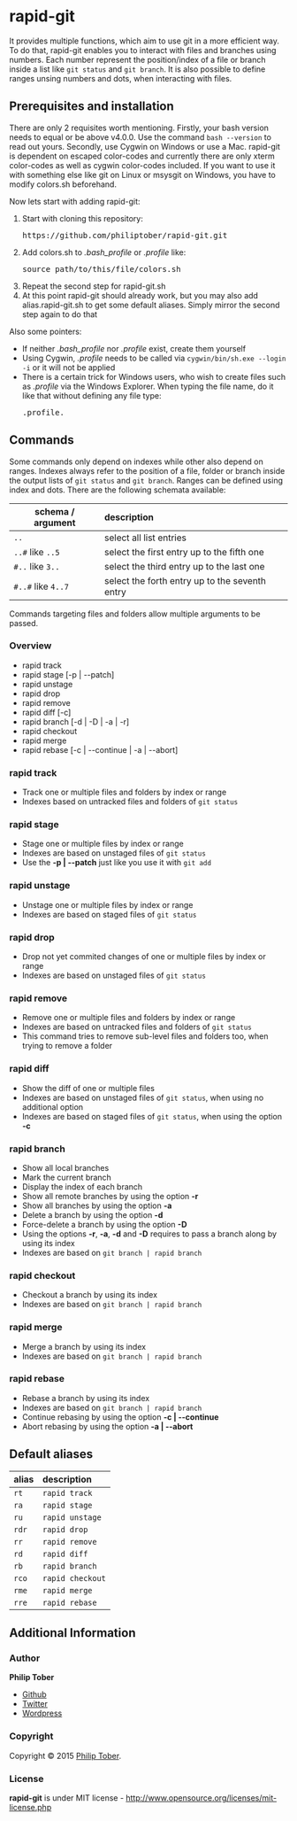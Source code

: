 # rapid-git

It provides multiple functions, which aim to use git in a more efficient way. To do that, rapid-git enables you to interact with files and branches using numbers. Each number represent the position/index of a file or branch inside a list like `git status` and `git branch`. It is also possible to define ranges unsing numbers and dots, when interacting with files.

## Prerequisites and installation

There are only 2 requisites worth mentioning. Firstly, your bash version needs to equal or be above v4.0.0. Use the command `bash --version` to read out yours. Secondly, use Cygwin on Windows or use a Mac. rapid-git is dependent on escaped color-codes and currently there are only xterm color-codes as well as cygwin color-codes included. If you want to use it with something else like git on Linux or msysgit on Windows, you have to modify colors.sh beforehand.

Now lets start with adding rapid-git:

1. Start with cloning this repository: 
    <pre>https://github.com/philiptober/rapid-git.git</pre>
2. Add colors.sh to *.bash_profile* or *.profile* like:
    <pre>source path/to/this/file/colors.sh</pre>
3. Repeat the second step for rapid-git.sh
4. At this point rapid-git should already work, but you may also add alias.rapid-git.sh to get some default aliases. Simply mirror the second step again to do that

Also some pointers:
* If neither *.bash_profile* nor *.profile* exist, create them yourself
* Using Cygwin, *.profile* needs to be called via `cygwin/bin/sh.exe --login -i` or it will not be applied
* There is a certain trick for Windows users, who wish to create files such as *.profile* via the Windows Explorer. When typing the file name, do it like that without defining any file type:
    <pre>.profile.</pre>

## Commands

Some commands only depend on indexes while other also depend on ranges. Indexes always refer to the position of a file, folder or branch inside the output lists of `git status` and `git branch`. Ranges can be defined using index and dots. There are the following schemata available:

| schema / argument  | description                                    |
| ------------------ |:---------------------------------------------- |
| `..`               | select all list entries                        |
| `..#` like `..5`   | select the first entry up to the fifth one     |
| `#..` like `3..`   | select the third entry up to the last one      |
| `#..#` like `4..7` | select the forth entry up to the seventh entry |

Commands targeting files and folders allow multiple arguments to be passed.

### Overview

- rapid track
- rapid stage [-p | --patch]
- rapid unstage
- rapid drop
- rapid remove
- rapid diff [-c]
- rapid branch [-d | -D | -a | -r]
- rapid checkout
- rapid merge
- rapid rebase [-c | --continue | -a | --abort]

### rapid track

- Track one or multiple files and folders by index or range
- Indexes based on untracked files and folders of `git status`

### rapid stage

- Stage one or multiple files by index or range
- Indexes are based on unstaged files of `git status`
- Use the **-p | --patch** just like you use it with `git add`

### rapid unstage

- Unstage one or multiple files by index or range
- Indexes are based on staged files of `git status`

### rapid drop

- Drop not yet commited changes of one or multiple files by index or range
- Indexes are based on unstaged files of `git status`

### rapid remove

- Remove one or multiple files and folders by index or range
- Indexes are based on untracked files and folders of `git status`
- This command tries to remove sub-level files and folders too, when trying to remove a folder

### rapid diff

- Show the diff of one or multiple files
- Indexes are based on unstaged files of `git status`, when using no additional option
- Indexes are based on staged files of `git status`, when using the option **-c**

### rapid branch

- Show all local branches
- Mark the current branch
- Display the index of each branch
- Show all remote branches by using the option **-r**
- Show all branches by using the option **-a**
- Delete a branch by using the option **-d**
- Force-delete a branch by using the option **-D**
- Using the options **-r**, **-a**, **-d** and **-D** requires to pass a branch along by using its index
- Indexes are based on `git branch | rapid branch`

### rapid checkout

- Checkout a branch by using its index
- Indexes are based on `git branch | rapid branch`

### rapid merge

- Merge a branch by using its index
- Indexes are based on `git branch | rapid branch`
 
### rapid rebase

- Rebase a branch by using its index
- Indexes are based on `git branch | rapid branch`
- Continue rebasing by using the option **-c | --continue**
- Abort rebasing by using the option **-a | --abort**

## Default aliases

| alias         | description         |
| ------------- |:--------------------|
| `rt`          | `rapid track`       |
| `ra`          | `rapid stage`       |
| `ru`          | `rapid unstage`     |
| `rdr`         | `rapid drop`        |
| `rr`          | `rapid remove`      |
| `rd`          | `rapid diff`        |
| `rb`          | `rapid branch`      |
| `rco`         | `rapid checkout`    |
| `rme`         | `rapid merge`       |
| `rre`         | `rapid rebase`      |

## Additional Information

### Author

**Philip Tober**

+ [Github](https://github.com/philiptober)
+ [Twitter](https://twitter.com/philiptober)
+ [Wordpress](http://philiptober.wordpress.com/)

### Copyright
Copyright © 2015 [Philip Tober](https://twitter.com/philiptober).

### License 
**rapid-git** is under MIT license - http://www.opensource.org/licenses/mit-license.php
